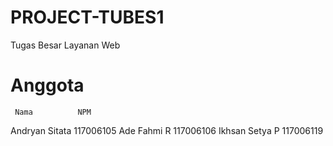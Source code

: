 PROJECT-TUBES1
==============

Tugas Besar Layanan Web 

Anggota
==============
     Nama          NPM
Andryan Sitata 117006105
Ade Fahmi R    117006106
Ikhsan Setya P 117006119


